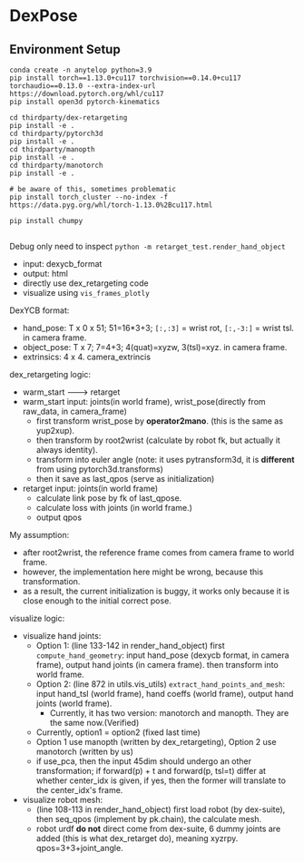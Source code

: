 # DexPose

## Environment Setup

```
conda create -n anytelop python=3.9
pip install torch==1.13.0+cu117 torchvision==0.14.0+cu117 torchaudio==0.13.0 --extra-index-url https://download.pytorch.org/whl/cu117
pip install open3d pytorch-kinematics

cd thirdparty/dex-retargeting
pip install -e .
cd thirdparty/pytorch3d
pip install -e .
cd thirdparty/manopth
pip install -e .
cd thirdparty/manotorch
pip install -e .

# be aware of this, sometimes problematic
pip install torch_cluster --no-index -f https://data.pyg.org/whl/torch-1.13.0%2Bcu117.html

pip install chumpy
```

##


Debug only need to inspect `python -m retarget_test.render_hand_object`
- input: dexycb_format
- output: html
- directly use dex_retargeting code
- visualize using `vis_frames_plotly`


DexYCB format:
- hand_pose: T x 0 x 51; 51=16*3+3; `[:,:3]` = wrist rot, `[:,-3:]` = wrist tsl. in camera frame.
- object_pose: T x 7; 7=4+3; 4(quat)=xyzw, 3(tsl)=xyz. in camera frame.
- extrinsics: 4 x 4. camera_extrincis


dex_retargeting logic:
- warm_start ---> retarget
- warm_start input: joints(in world frame), wrist_pose(directly from raw_data, in camera_frame)
    - first transform wrist_pose by **operator2mano**. (this is the same as yup2xup).
    - then transform by root2wrist (calculate by robot fk, but actually it always identity).
    - transform into euler angle (note: it uses pytransform3d, it is **different** from using pytorch3d.transforms)
    - then it save as last_qpos (serve as initialization)
- retarget input: joints(in world frame)
    - calculate link pose by fk of last_qpose.
    - calculate loss with joints (in world frame.)
    - output qpos


My assumption:
- after root2wrist, the reference frame comes from camera frame to world frame.
- however, the implementation here might be wrong, because this transformation.
- as a result, the current initialization is buggy, it works only because it is close enough to the initial correct pose.


visualize logic:
- visualize hand joints:
    - Option 1: (line 133-142 in render_hand_object) first `compute_hand_geometry`: input hand_pose (dexycb format, in camera frame), output hand joints (in camera frame). then transform into world frame.
    - Option 2: (line 872 in utils.vis_utils) `extract_hand_points_and_mesh`: input hand_tsl (world frame), hand coeffs (world frame), output hand joints (world frame).
        - Currently, it has two version: manotorch and manopth. They are the same now.(Verified)
    - Currently, option1 = option2 (fixed last time)
    - Option 1 use manopth (written by dex_retargeting), Option 2 use manotorch (written by us)
    - if use_pca, then the input 45dim should undergo an other transformation; if forward(p) + t and forward(p, tsl=t) differ at whether center_idx is given, if yes, then the former will translate to the center_idx's frame.
- visualize robot mesh:
    - (line 108-113 in render_hand_object) first load robot (by dex-suite), then seq_qpos (implement by pk.chain), the calculate mesh.
    - robot urdf **do not** direct come from dex-suite, 6 dummy joints are added (this is what dex_retarget do), meaning xyzrpy. qpos=3+3+joint_angle.

